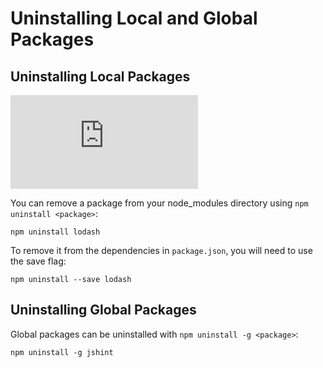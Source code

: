 # Uninstalling Local and Global Packages

## Uninstalling Local Packages

<iframe src="https://www.youtube.com/embed/Z-BpYj6cSoQ" frameborder="0" allowfullscreen></iframe>

You can remove a package from your node_modules directory using `npm uninstall <package>`:

```
npm uninstall lodash
```

To remove it from the dependencies in `package.json`, you will need to use the save flag:

```
npm uninstall --save lodash
```

## Uninstalling Global Packages

Global packages can be uninstalled with `npm uninstall -g <package>`:

```
npm uninstall -g jshint
```

